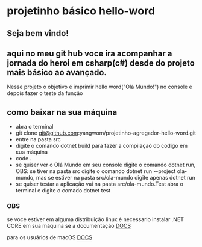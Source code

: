 # projetinho básico hello-word

## Seja bem vindo!

## aqui no meu git hub voce ira acompanhar a jornada do heroi em csharp(c#) desde do projeto mais básico ao avançado.


Nesse projeto o objetivo é imprimir hello word("Olá Mundo!") no console e depois fazer o teste da função


## como baixar na sua máquina

- abra o terminal
- git clone git@github.com:yangwom/projetinho-agregador-hello-word.git
- entre na pasta src
- digite o comando dotnet build para fazer a compilaçaõ do codigo em sua máquina
- code .
- se quiser ver o Olá Mundo em seu console digite o comando dotnet run, OBS: se tiver na pasta src digite o comando dotnet run --project ola-mundo, mas se estiver na pasta src/ola-mundo  digite apenas dotnet run
- se quiser testar a aplicação vai na pasta src/ola-mundo.Test abra o terminal e digite o comado dotnet test

### OBS 

se voce estiver em alguma distribuição linux é necessario instalar .NET CORE em sua máquina se a documentação [DOCS](https://docs.microsoft.com/pt-br/dotnet/core/install/linux)

para os usuários de macOS [DOCS](https://docs.microsoft.com/pt-br/dotnet/core/install/macOS)
